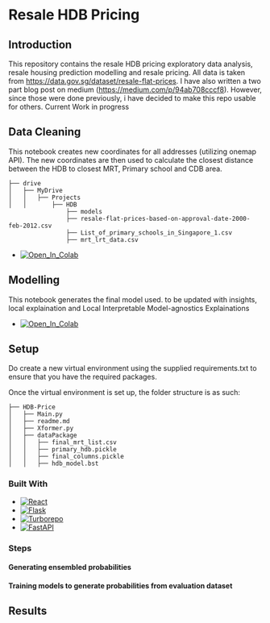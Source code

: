 # Resale HDB Pricing
## Introduction
This repository contains the resale HDB pricing exploratory data analysis, resale housing prediction modelling and resale pricing. All data is taken from https://data.gov.sg/dataset/resale-flat-prices. I have also written a two part blog post on medium (https://medium.com/p/94ab708cccf8). However, since those were done previously, i have decided to make this repo usable for others. Current Work in progress


## Data Cleaning
This notebook creates new coordinates for all addresses (utilizing onemap API). The new coordinates are then used to calculate the closest distance between the HDB to closest MRT, Primary school and CDB area.

```
├── drive
│   ├── MyDrive
│   │   ├── Projects
│   │       ├── HDB
                ├── models
                ├── resale-flat-prices-based-on-approval-date-2000-feb-2012.csv
                ├── List_of_primary_schools_in_Singapore_1.csv
                ├── mrt_lrt_data.csv
```

- [![Open_In_Colab][Open_In_Colab]][Open_In_Colab-url]

## Modelling
This notebook generates the final model used. to be updated with insights, local explaination and Local Interpretable Model-agnostics Explainations
- [![Open_In_Colab][Open_In_Colab]][Open_In_Colab-url_modelling]

## Setup
Do create a new virtual environment using the supplied requirements.txt to ensure that you have the required packages.

Once the virtual environment is set up, the folder structure is as such:
```
├── HDB-Price
│   ├── Main.py
│   ├── readme.md
│   ├── Xformer.py
│   ├── dataPackage
│   │   ├── final_mrt_list.csv
│   │   ├── primary_hdb.pickle
│   │   ├── final_columns.pickle
│   │   ├── hdb_model.bst
```

### Built With


- [![React][React.js]][React-url]
- [![Flask][Flask]][flask-url]
- [![Turborepo][Turborepo]][Turborepo-url]
- [![FastAPI][FastAPI]][fastapi-url]



### Steps
#### Generating ensembled probabilities

#### Training models to generate probabilities from evaluation dataset



## Results


<!-- MARKDOWN LINKS & IMAGES -->
<!-- https://www.markdownguide.org/basic-syntax/#reference-style-links -->

[Next.js]: https://img.shields.io/badge/next.js-000000?style=for-the-badge&logo=nextdotjs&logoColor=white
[Next-url]: https://nextjs.org/
[React.js]: https://img.shields.io/badge/React-20232A?style=for-the-badge&logo=react&logoColor=61DAFB
[React-url]: https://reactjs.org/
[flask]: https://img.shields.io/badge/Flask-000000?style=for-the-badge&logo=flask&logoColor=white
[flask-url]: https://flask.palletsprojects.com/en/2.2.x/quickstart/
[Turborepo]: https://camo.githubusercontent.com/a7d3629f30574e4176766e5ced5b0497083dfbbc4b8c2799840bacba7f935cbc/68747470733a2f2f696d672e736869656c64732e696f2f7374617469632f76313f7374796c653d666f722d7468652d6261646765266d6573736167653d547572626f7265706f26636f6c6f723d454634343434266c6f676f3d547572626f7265706f266c6f676f436f6c6f723d464646464646266c6162656c3d
[Turborepo-url]: https://turbo.build/
[FastAPI]: https://camo.githubusercontent.com/81b1b79330b1154fc0743b25327cbfd6282a7bf37e8d0b48278dc57528b2517c/68747470733a2f2f696d672e736869656c64732e696f2f7374617469632f76313f7374796c653d666f722d7468652d6261646765266d6573736167653d4661737441504926636f6c6f723d303039363838266c6f676f3d46617374415049266c6f676f436f6c6f723d464646464646266c6162656c3d
[fastapi-url]: https://fastapi.tiangolo.com/
[Open_In_Colab]: https://colab.research.google.com/assets/colab-badge.svg
[Open_In_Colab-url]: https://colab.research.google.com/drive/1aeDdsbgU66_Nx3wUURgXcjgX3s-1Qfyb?authuser=1#scrollTo=qRA0dBU_odU3
[Open_In_Colab-url_modelling]: https://colab.research.google.com/drive/1ZYWHqRLk3fK2UIPVykvlfYOMJgCEju_2?authuser=1
